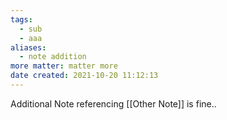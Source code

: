 ```yaml
---
tags:
  - sub
  - aaa
aliases:
  - note addition
more matter: matter more
date created: 2021-10-20 11:12:13
---
```


Additional Note referencing [[Other Note]] is fine..
